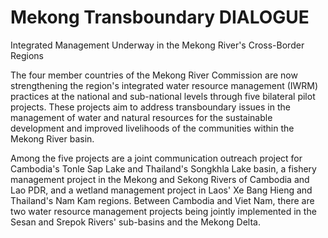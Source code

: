 # Mekong Transboundary DIALOGUE  
Integrated Management Underway in the Mekong River's Cross-Border Regions  

The four member countries of the Mekong River Commission are now strengthening the region's integrated water resource management (IWRM) practices at the national and sub-national levels through five bilateral pilot projects. These projects aim to address transboundary issues in the management of water and natural resources for the sustainable development and improved livelihoods of the communities within the Mekong River basin. 

Among the five projects are a joint communication outreach project for Cambodia's Tonle Sap Lake and Thailand's Songkhla Lake basin, a fishery management project in the Mekong and Sekong Rivers of Cambodia and Lao PDR, and a wetland management project in Laos' Xe Bang Hieng and Thailand's Nam Kam regions. Between Cambodia and Viet Nam, there are two water resource management projects being jointly implemented in the Sesan and Srepok Rivers' sub-basins and the Mekong Delta.
